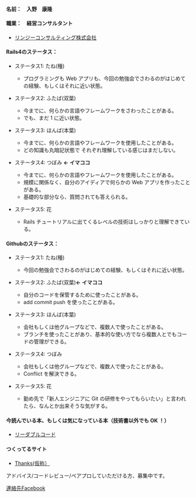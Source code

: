 #### 名前：　入野　康隆

#### 職業：　経営コンサルタント
* [リンジーコンサルティング株式会社](http://www.linzylinzy.com/ "Irino's Website")


#### Rails4のステータス：

* ステータス1: たね(種)
    * プログラミングも Web アプリも、今回の勉強会でさわるのがはじめての経験、もしくはそれに近い状態。

* ステータス2: ふたば(双葉)
    * 今までに、何らかの言語やフレームワークをさわったことがある。
    * でも、まだ 1 に近い状態。

* ステータス3: ほんば(本葉)
    * 今までに、何らかの言語やフレームワークを使用したことがある。
    * どの知識も丸暗記状態で それぞれ理解している感じはまだしない。

* ステータス4: つぼみ **← イマココ**　
    * 今までに、何らかの言語やフレームワークを使用したことがある。
    * 規模に関係なく、自分のアイディアで何らかの Web アプリを作ったことがある。
    * 基礎的な部分なら、質問されても答えられる。

* ステータス5: 花
    * Rails チュートリアルに出てくるレベルの技術はしっかりと理解できている。



#### Githubのステータス：

* ステータス1: たね(種)
    * 今回の勉強会でさわるのがはじめての経験、もしくはそれに近い状態。

* ステータス2: ふたば(双葉)**← イマココ**
    * 自分のコードを保管するために使ったことがある。
    * add commit push を使ったことがある。

* ステータス3: ほんば(本葉)
    * 会社もしくは他グループなどで、複数人で使ったことがある。
    * ブランチを使ったことがあり、基本的な使い方でなら複数人とでもコードの管理ができる。

* ステータス4: つぼみ
    * 会社もしくは他グループなどで、複数人で使ったことがある。
    * Conflict を解決できる。

* ステータス5: 花
    * 勤め先で「新人エンジニアに Git の研修をやってもらいたい」と言われたら、なんとか出来そうな気がする。



#### 今読んでいる本、もしくは気になっている本（技術書以外でも OK ！）

* [リーダブルコード](http://www.oreilly.co.jp/books/9784873115658/ "OREILLY's Website")


#### つくってるサイト
* [Thanks(仮称）](https://docs.google.com/document/d/15dRps6ALMVPEOmr9gxLqmxkY4pW2S__f8AuJBypdtXA/edit "Irino's Website")

アドバイス/コードレビュー/ペアプロしていただける方、募集中です。

 [連絡先Facebook](https://www.facebook.com/irinoyasu "Irino's Facebook")
